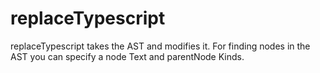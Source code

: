 # replaceTypescript
replaceTypescript takes the AST and modifies it.
For finding nodes in the AST you can specify a node Text and parentNode Kinds.